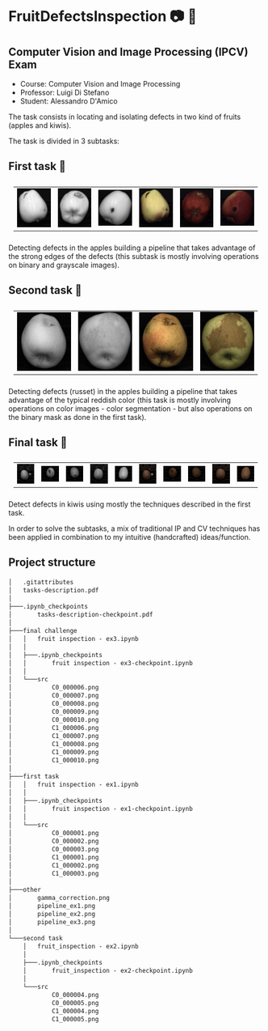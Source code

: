 # FruitDefectsInspection :camera: :apple:
## Computer Vision and Image Processing (IPCV) Exam

- Course: Computer Vision and Image Processing
- Professor: Luigi Di Stefano
- Student: Alessandro D'Amico

The task consists in locating and isolating defects in two kind of fruits (apples and kiwis).

The task is divided in 3 subtasks:

##  First task :apple:
  

<table style="padding:10px">
  <tr>
    <td> 
         <img src="./first task/src/C0_000001.png"  alt="1" width = 360px >
    </td>
    <td>
        <img src="./first task/src/C0_000002.png"  alt="1" width = 360px >
    </td>
    <td>
        <img src="./first task/src/C0_000003.png"  alt="1" width = 360px >
    </td>
    <td>
        <img src="./first task/src/C1_000001.png"  alt="1" width = 360px >
    </td>
    <td>
        <img src="./first task/src/C1_000002.png"  alt="1" width = 360px >
    </td>
    <td>
        <img src="./first task/src/C1_000003.png"  alt="1" width = 360px >
    </td>
  </tr>
</table>

Detecting defects in the apples building a pipeline that takes advantage of the strong edges of the defects (this subtask is mostly involving operations on binary and grayscale images).

## Second task :apple:
  
<table style="padding:10px">
  <tr>
    <td> 
         <img src="./second task/src/C0_000004.png"  alt="1" width = 360px >
    </td>
    <td>
        <img src="./second task/src/C0_000005.png"  alt="1" width = 360px >
    </td>
    <td>
        <img src="./second task/src/C1_000004.png"  alt="1" width = 360px >
    </td>
    <td>
        <img src="./second task/src/C1_000005.png"  alt="1" width = 360px >
    </td>
  </tr>
</table>
Detecting defects (russet) in the apples building a pipeline that takes advantage of the typical reddish color (this task is mostly involving operations on color images - color segmentation - but also operations on the binary mask as done in the first task).

## Final task :apple:
  
<table style="padding:10px">
  <tr>
    <td> 
         <img src="./final challenge/src/C0_000006.png"  alt="1" width = 360px >
    </td>
    <td>
        <img src="./final challenge/src/C0_000007.png"  alt="1" width = 360px >
    </td>
    <td>
        <img src="./final challenge/src/C0_000008.png"  alt="1" width = 360px >
    </td>
    <td>
        <img src="./final challenge/src/C0_000009.png"  alt="1" width = 360px >
    </td>
    <td>
        <img src="./final challenge/src/C0_000010.png"  alt="1" width = 360px >
    </td>
    <td> 
         <img src="./final challenge/src/C1_000006.png"  alt="1" width = 360px >
    </td>
    <td>
        <img src="./final challenge/src/C1_000007.png"  alt="1" width = 360px >
    </td>
    <td>
        <img src="./final challenge/src/C1_000008.png"  alt="1" width = 360px >
    </td>
    <td>
        <img src="./final challenge/src/C1_000009.png"  alt="1" width = 360px >
    </td>
    <td>
        <img src="./final challenge/src/C1_000010.png"  alt="1" width = 360px >
    </td>
  </tr>
</table>

Detect defects in kiwis using mostly the techniques described in the first task. 
  
In order to solve the subtasks, a mix of traditional IP and CV techniques has been applied in combination to my intuitive (handcrafted) ideas/function.


## Project structure
```
│   .gitattributes
│   tasks-description.pdf
│
├───.ipynb_checkpoints
│       tasks-description-checkpoint.pdf
│
├───final challenge
│   │   fruit inspection - ex3.ipynb
│   │
│   ├───.ipynb_checkpoints
│   │       fruit inspection - ex3-checkpoint.ipynb
│   │
│   └───src
│           C0_000006.png
│           C0_000007.png
│           C0_000008.png
│           C0_000009.png
│           C0_000010.png
│           C1_000006.png
│           C1_000007.png
│           C1_000008.png
│           C1_000009.png
│           C1_000010.png
│
├───first task
│   │   fruit inspection - ex1.ipynb
│   │
│   ├───.ipynb_checkpoints
│   │       fruit inspection - ex1-checkpoint.ipynb
│   │
│   └───src
│           C0_000001.png
│           C0_000002.png
│           C0_000003.png
│           C1_000001.png
│           C1_000002.png
│           C1_000003.png
│
├───other
│       gamma_correction.png
│       pipeline_ex1.png
│       pipeline_ex2.png
│       pipeline_ex3.png
│
└───second task
    │   fruit_inspection - ex2.ipynb
    │
    ├───.ipynb_checkpoints
    │       fruit_inspection - ex2-checkpoint.ipynb
    │
    └───src
            C0_000004.png
            C0_000005.png
            C1_000004.png
            C1_000005.png
```
